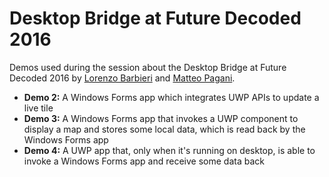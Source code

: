# Desktop Bridge at Future Decoded 2016

Demos used during the session about the Desktop Bridge at Future Decoded 2016 by [Lorenzo Barbieri](http://twitter.com/_geniodelmale) and [Matteo Pagani](http://twitter.com/qmatteoq).

- <b>Demo 2:</b> A Windows Forms app which integrates UWP APIs to update a live tile
- <b>Demo 3:</b> A Windows Forms app that invokes a UWP component to display a map and stores some local data, which is read back by the Windows Forms app
- <b>Demo 4:</b> A UWP app that, only when it's running on desktop, is able to invoke a Windows Forms app and receive some data back